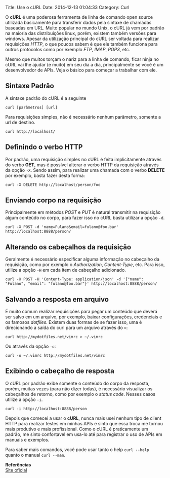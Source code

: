 Title: Use o cURL
Date: 2014-12-13 01:04:33
Category: Curl

O **cURL** é uma poderosa ferramenta de linha de comando open source utilizada basicamente para transferir dados pela sintaxe de chamadas baseadas em URL.
Muito popular no mundo Unix, o cURL já vem por padrão na maioria das distribuições linux, porém, existem também versões para windows. Apesar da utilização principal do cURL ser voltada para realizar requisições _HTTP_, o que poucos sabem é que ele também funciona para outros protocolos como por exemplo _FTP_, _IMAP_, _POP3_, etc.

<!-- more -->
Mesmo que muitos torçam o nariz para a linha de comando, ficar ninja no cURL vai lhe ajudar (e muito) em seu dia a dia, principalmente se você é um desenvolvedor de APIs.
Veja o básico para começar a trabalhar com ele.

## Sintaxe Padrão
A sintaxe padrão do cURL é a seguinte

```
curl [parâmetros] [url]
```

Para requisições simples, não é necessário nenhum parâmetro, somente a url de destino.

```
curl http://localhost/
```

## Definindo o verbo HTTP
Por padrão, uma requisição simples no cURL é feita implicitamente através do verbo **GET**, mas é possível alterar o verbo HTTP da requisição através da opção ``-X``. Sendo assim, para realizar uma chamada com o verbo **DELETE** por exemplo, basta fazer desta forma:

```
curl -X DELETE http://localhost/person/foo
```

## Enviando corpo na requisição
Principalmente em métodos _POST_ e _PUT_ é natural transmitir na requisição algum conteúdo no corpo, para fazer isso no cURL basta utilizar a opção ``-d``.

```
curl -X POST -d 'name=Fulano&email=fulano@foo.bar' http://localhost:8888/person/
```

## Alterando os cabeçalhos da requisição
Geralmente é necessário especificar alguma informação no cabeçalho da requisição, como por exemplo o _Authorization_, _Content-Type_, etc. Para isso, utilize a opção ``-H`` em cada item de cabeçalho adicionado.

```
curl -X POST -H 'Content-Type: application/json' -d '{"name": "Fulano", "email": "fulano@foo.bar"}' http://localhost:8888/person/
```

## Salvando a resposta em arquivo
É muito comum realizar requisições para pegar um conteúdo que deverá ser salvo em um arquivo, por exemplo, baixar configurações, credenciais e os famosos _dotfiles_. Existem duas formas de se fazer isso, uma é direcionando a saída do curl para um arquivo através do ``>``:
```
curl http://mydotfiles.net/vimrc > ~/.vimrc
```
Ou através da opção ``-o``:
```
curl -o ~/.vimrc http://mydotfiles.net/vimrc
```

## Exibindo o cabeçalho de resposta
O cURL por padrão exibe somente o conteúdo do corpo da resposta, porém, muitas vezes (para não dizer todas), é necessário visualizar os cabeçalhos de retorno, como por exemplo o _status code_. Nesses casos utilize a opção ``-i``.

```
curl -i http://localhost:8888/person
```

Depois que comecei a usar o **cURL**, nunca mais usei nenhum tipo de client HTTP para realizar testes em minhas APIs e sinto que essa troca me tornou mais produtivo e mais profissional.
Como o cURL é praticamente um padrão, me sinto confortavel em usa-lo até para registrar o uso de APIs em manuais e exemplos.

Para saber mais comandos, você pode usar tanto o help ``curl --help`` quanto o manual ``curl --man``.

**Referências**<br>
[Site oficial](http://curl.haxx.se/)
